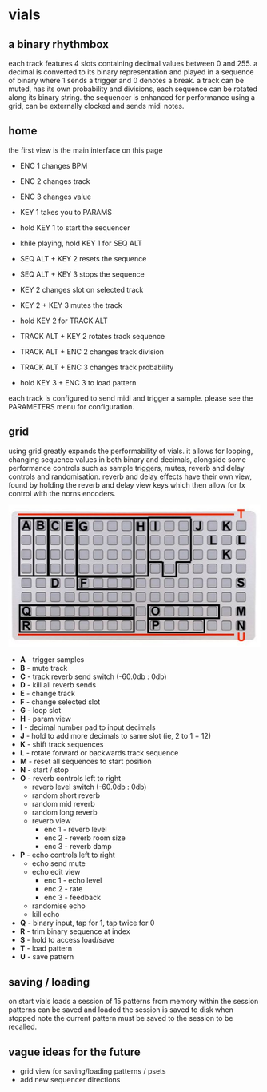 # vials

## a binary rhythmbox

each track features 4 slots containing decimal values between 0 and 255. a decimal is converted to its binary representation and played in a sequence of binary where 1 sends a trigger and 0 denotes a break. a track can be muted, has its own probability and divisions, each sequence can be rotated along its binary string. the sequencer is enhanced for performance using a grid, can be externally clocked and sends midi notes.


## home

the first view is the main interface
on this page

- ENC 1 changes BPM 
- ENC 2 changes track
- ENC 3 changes value

- KEY 1 takes you to PARAMS
- hold KEY 1 to start the sequencer
- khile playing, hold KEY 1 for SEQ ALT
- SEQ ALT + KEY 2 resets the sequence
- SEQ ALT + KEY 3 stops the sequence

- KEY 2 changes slot on selected track
- KEY 2 + KEY 3 mutes the track

- hold KEY 2 for TRACK ALT
- TRACK ALT + KEY 2 rotates track sequence
- TRACK ALT + ENC 2 changes track division
- TRACK ALT + ENC 3 changes track probability

- hold KEY 3 + ENC 3 to load pattern

each track is configured to send midi and trigger a sample. please see the PARAMETERS menu for configuration.

## grid

using grid greatly expands the performability of vials. it allows for looping, changing sequence values in both binary and decimals, alongside some performance controls such as sample triggers, mutes, reverb and delay controls and randomisation. reverb and delay effects have their own view, found by holding the reverb and delay view keys which then allow for fx control with the norns encoders.

![alt text](assets/grid_interface.jpg "grid interface")
* **A** - trigger samples
* **B** - mute track
* **C** - track reverb send switch (-60.0db : 0db)
* **D** - kill all reverb sends
* **E** - change track
* **F** - change selected slot
* **G** - loop slot
* **H** - param view
* **I** - decimal number pad to input decimals
* **J** - hold to add more decimals to same slot (ie, 2 to 1 = 12)
* **K** - shift track sequences
* **L** - rotate forward or backwards track sequence
* **M** - reset all sequences to start position
* **N** - start / stop
* **O** - reverb controls left to right
    - reverb level switch (-60.0db : 0db)
    - random short reverb
    - random mid reverb
    - random long reverb
    - reverb view 
      - enc 1 - reverb level
      - enc 2 - reverb room size
      - enc 3 - reverb damp
* **P** - echo controls left to right
    - echo send mute
    - echo edit view
      - enc 1 - echo level
      - enc 2 - rate
      - enc 3 - feedback
    - randomise echo
    - kill echo
* **Q** - binary input, tap for 1, tap twice for 0
* **R** - trim binary sequence at index
* **S** - hold to access load/save 
* **T** - load pattern
* **U** - save pattern

## saving / loading
on start vials loads a session of 15 patterns from memory
within the session patterns can be saved and loaded
the session is saved to disk when stopped
note the current pattern must be saved to the session to be recalled.

## vague ideas for the future
* grid view for saving/loading patterns / psets
* add new sequencer directions
